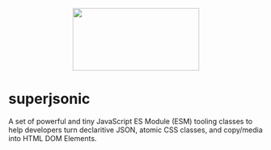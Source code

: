
<p align="center">
  <img width="250" height="124" src="https://user-images.githubusercontent.com/33532265/121102624-0ec55000-c7cc-11eb-8350-a0d59a2c0b46.png">
</p>


# superjsonic

A set of powerful and tiny JavaScript ES Module (ESM) tooling classes to help developers turn declaritive JSON, atomic CSS classes, and copy/media into HTML DOM Elements.

